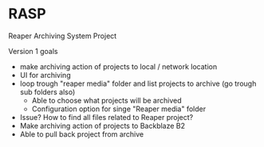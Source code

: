 # RASP
Reaper Archiving System Project

Version 1 goals
- make archiving action of projects to local / network location
- UI for archiving 
- loop trough "reaper media" folder and list projects to archive (go trough sub folders also)
    - Able to choose what projects will be archived
    - Configuration option for singe "Reaper media" folder
- Issue? How to find all files related to Reaper project?
- Make archiving action of projects to Backblaze B2
- Able to pull back project from archive 
